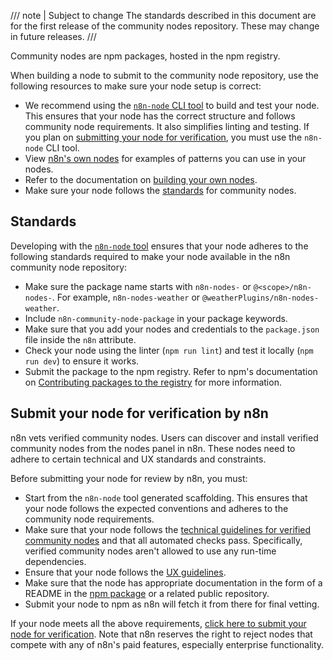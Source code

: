 /// note | Subject to change
The standards described in this document are for the first release of the community nodes repository. These may change in future releases.
///

Community nodes are npm packages, hosted in the npm registry.

When building a node to submit to the community node repository, use the following resources to make sure your node setup is correct:

* We recommend using the [`n8n-node` CLI tool](/integrations/creating-nodes/build/n8n-node.md) to build and test your node. This ensures that your node has the correct structure and follows community node requirements. It also simplifies linting and testing. If you plan on [submitting your node for verification](/integrations/creating-nodes/deploy/submit-community-nodes.md#submit-your-node-for-verification-by-n8n), you must use the `n8n-node` CLI tool.
* View [n8n's own nodes](https://github.com/n8n-io/n8n/tree/master/packages/nodes-base/nodes) for examples of patterns you can use in your nodes.
* Refer to the documentation on [building your own nodes](/integrations/creating-nodes/overview.md).
* Make sure your node follows the [standards](#standards) for community nodes.

## Standards

Developing with the [`n8n-node` tool](/integrations/creating-nodes/build/n8n-node.md) ensures that your node adheres to the following standards required to make your node available in the n8n community node repository:

* Make sure the package name starts with `n8n-nodes-` or `@<scope>/n8n-nodes-`. For example, `n8n-nodes-weather` or `@weatherPlugins/n8n-nodes-weather`.
* Include `n8n-community-node-package` in your package keywords.
* Make sure that you add your nodes and credentials to the `package.json` file inside the `n8n` attribute.
* Check your node using the linter (`npm run lint`) and test it locally (`npm run dev`) to ensure it works.
* Submit the package to the npm registry. Refer to npm's documentation on [Contributing packages to the registry](https://docs.npmjs.com/packages-and-modules/contributing-packages-to-the-registry) for more information.

## Submit your node for verification by n8n

n8n vets verified community nodes. Users can discover and install verified community nodes from the nodes panel in n8n. These nodes need to adhere to certain technical and UX standards and constraints.

Before submitting your node for review by n8n, you must:

* Start from the `n8n-node` tool generated scaffolding. This ensures that your node follows the expected conventions and adheres to the community node requirements.
* Make sure that your node follows the [technical guidelines for verified community nodes](/integrations/creating-nodes/build/reference/verification-guidelines.md) and that all automated checks pass. Specifically, verified community nodes aren't allowed to use any run-time dependencies.
* Ensure that your node follows the [UX guidelines](/integrations/creating-nodes/build/reference/ux-guidelines.md).
* Make sure that the node has appropriate documentation in the form of a README in the [npm package](https://docs.npmjs.com/about-package-readme-files) or a related public repository.
* Submit your node to npm as n8n will fetch it from there for final vetting.

If your node meets all the above requirements, [click here to submit your node for verification](https://internal.users.n8n.cloud/form/f0ff9304-f34a-420e-99da-6103a2f8ac5b). Note that n8n reserves the right to reject nodes that compete with any of n8n's paid features, especially enterprise functionality.
